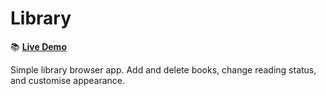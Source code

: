# Library

:books: **[Live Demo](https://zakibed.github.io/library/)**

Simple library browser app. Add and delete books, change reading status, and customise appearance.
